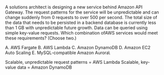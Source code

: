 A solutions architect is designing a new service behind Amazon API Gateway. The request patterns for the service will be unpredictable and can change suddenly from 0 requests to over 500 per second. The total size of the data that needs to be persisted in a backend database is currently less than 1 GB with unpredictable future growth. Data can be queried using simple key-value requests. Which combination ofAWS services would meet these requirements? (Choose two.) 

A. AWS Fargate 
B. AWS Lambda 
C. Amazon DynamoDB 
D. Amazon EC2 Auto Scaling 
E. MySQL-compatible Amazon Aurora\

Scalable, unpredictable request patterns = AWS Lambda 
Scalable, key-value data = Amazon DynamoDB